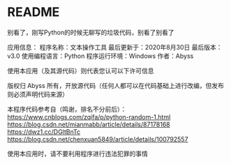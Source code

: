 # README

别看了，刚写Python的时候无聊写的垃圾代码，别看了别看了

应用信息：
程序名称：文本操作工具
最后更新于：2020年8月30日
最后版本：v3.0
使用编程语言：Python
程序运行环境：Windows
作者：Abyss

使用本应用（及其源代码）则代表您认可以下许可信息

版权归 Abyss 所有，开放源代码（任何人都可以在代码基础上进行改编，但发布则必须声明代码来源）

本程序代码参考自（鸣谢，排名不分前后）：
https://www.cnblogs.com/zqifa/p/python-random-1.html
https://blog.csdn.net/mianmabb/article/details/87178168
https://dwz1.cc/DGltBnTc
https://blog.csdn.net/chenxuan5849/article/details/100792557

使用本应用时，请不要利用程序进行违法犯罪的事情
